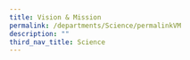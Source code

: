 ```yaml
---
title: Vision & Mission
permalink: /departments/Science/permalinkVM
description: ""
third_nav_title: Science
---
```

